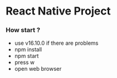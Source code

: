 # React Native Project
### How start ?
* use v16.10.0 if there are problems
* npm install
* npm start
* press w
* open web browser